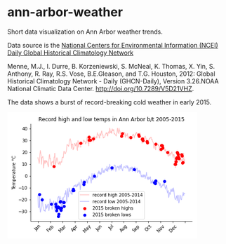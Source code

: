 # ann-arbor-weather
Short data visualization on Ann Arbor weather trends.

Data source is the [National Centers for Environmental Information (NCEI) Daily Global Historical Climatology Network](https://www1.ncdc.noaa.gov/pub/data/ghcn/daily/readme.txt)

Menne, M.J., I. Durre, B. Korzeniewski, S. McNeal, K. Thomas, X. Yin, S. Anthony, R. Ray, 
R.S. Vose, B.E.Gleason, and T.G. Houston, 2012: Global Historical Climatology Network - 
Daily (GHCN-Daily), Version 3.26.NOAA National Climatic Data Center. http://doi.org/10.7289/V5D21VHZ.

The data shows a burst of record-breaking cold weather in early 2015.

![alt text](https://github.com/danielmccusker/ann-arbor-weather/blob/master/vis.png?raw=true)
